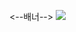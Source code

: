 <--배너-->
<img src="https://capsule-render.vercel.app/api?type=waving!&color=F08080&height=250&section=header&text=Welcome&fontSize=90&fontColor=1D1E23&fontAlignY=50&desc=Geondori's%20Github&descSize=20&descAlignY=70&descAlign=62" />
